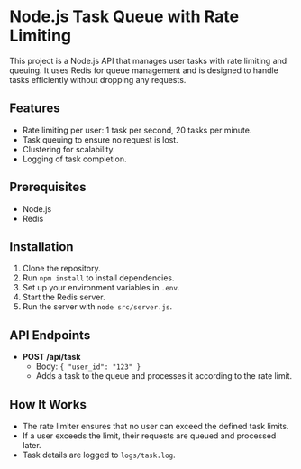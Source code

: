 # Node.js Task Queue with Rate Limiting

This project is a Node.js API that manages user tasks with rate limiting and queuing. It uses Redis for queue management and is designed to handle tasks efficiently without dropping any requests.

## Features
- Rate limiting per user: 1 task per second, 20 tasks per minute.
- Task queuing to ensure no request is lost.
- Clustering for scalability.
- Logging of task completion.

## Prerequisites
- Node.js
- Redis

## Installation
1. Clone the repository.
2. Run `npm install` to install dependencies.
3. Set up your environment variables in `.env`.
4. Start the Redis server.
5. Run the server with `node src/server.js`.

## API Endpoints
- **POST /api/task**
  - Body: `{ "user_id": "123" }`
  - Adds a task to the queue and processes it according to the rate limit.

## How It Works
- The rate limiter ensures that no user can exceed the defined task limits.
- If a user exceeds the limit, their requests are queued and processed later.
- Task details are logged to `logs/task.log`.
